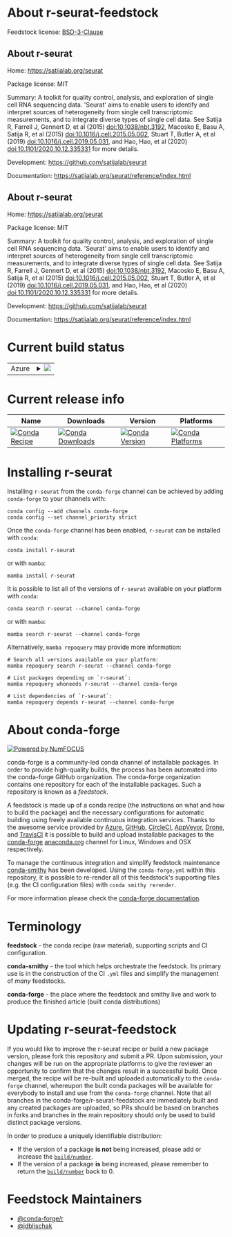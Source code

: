 About r-seurat-feedstock
========================

Feedstock license: [BSD-3-Clause](https://github.com/conda-forge/r-seurat-feedstock/blob/main/LICENSE.txt)


About r-seurat
--------------

Home: https://satijalab.org/seurat

Package license: MIT

Summary: A toolkit for quality control, analysis, and exploration of single cell RNA sequencing data. 'Seurat' aims to enable users to identify and interpret sources of heterogeneity from single cell transcriptomic measurements, and to integrate diverse types of single cell data. See Satija R, Farrell J, Gennert D, et al (2015) <doi:10.1038/nbt.3192>, Macosko E, Basu A, Satija R, et al (2015) <doi:10.1016/j.cell.2015.05.002>, Stuart T, Butler A, et al (2019) <doi:10.1016/j.cell.2019.05.031>, and Hao, Hao, et al (2020) <doi:10.1101/2020.10.12.335331> for more details.

Development: https://github.com/satijalab/seurat

Documentation: https://satijalab.org/seurat/reference/index.html

About r-seurat
--------------

Home: https://satijalab.org/seurat

Package license: MIT

Summary: A toolkit for quality control, analysis, and exploration of single cell RNA sequencing data. 'Seurat' aims to enable users to identify and interpret sources of heterogeneity from single cell transcriptomic measurements, and to integrate diverse types of single cell data. See Satija R, Farrell J, Gennert D, et al (2015) <doi:10.1038/nbt.3192>, Macosko E, Basu A, Satija R, et al (2015) <doi:10.1016/j.cell.2015.05.002>, Stuart T, Butler A, et al (2019) <doi:10.1016/j.cell.2019.05.031>, and Hao, Hao, et al (2020) <doi:10.1101/2020.10.12.335331> for more details.

Development: https://github.com/satijalab/seurat

Documentation: https://satijalab.org/seurat/reference/index.html

Current build status
====================


<table>
    
  <tr>
    <td>Azure</td>
    <td>
      <details>
        <summary>
          <a href="https://dev.azure.com/conda-forge/feedstock-builds/_build/latest?definitionId=7518&branchName=main">
            <img src="https://dev.azure.com/conda-forge/feedstock-builds/_apis/build/status/r-seurat-feedstock?branchName=main">
          </a>
        </summary>
        <table>
          <thead><tr><th>Variant</th><th>Status</th></tr></thead>
          <tbody><tr>
              <td>linux_64_r_base4.3</td>
              <td>
                <a href="https://dev.azure.com/conda-forge/feedstock-builds/_build/latest?definitionId=7518&branchName=main">
                  <img src="https://dev.azure.com/conda-forge/feedstock-builds/_apis/build/status/r-seurat-feedstock?branchName=main&jobName=linux&configuration=linux%20linux_64_r_base4.3" alt="variant">
                </a>
              </td>
            </tr><tr>
              <td>linux_64_r_base4.4</td>
              <td>
                <a href="https://dev.azure.com/conda-forge/feedstock-builds/_build/latest?definitionId=7518&branchName=main">
                  <img src="https://dev.azure.com/conda-forge/feedstock-builds/_apis/build/status/r-seurat-feedstock?branchName=main&jobName=linux&configuration=linux%20linux_64_r_base4.4" alt="variant">
                </a>
              </td>
            </tr><tr>
              <td>linux_aarch64_r_base4.3</td>
              <td>
                <a href="https://dev.azure.com/conda-forge/feedstock-builds/_build/latest?definitionId=7518&branchName=main">
                  <img src="https://dev.azure.com/conda-forge/feedstock-builds/_apis/build/status/r-seurat-feedstock?branchName=main&jobName=linux&configuration=linux%20linux_aarch64_r_base4.3" alt="variant">
                </a>
              </td>
            </tr><tr>
              <td>linux_aarch64_r_base4.4</td>
              <td>
                <a href="https://dev.azure.com/conda-forge/feedstock-builds/_build/latest?definitionId=7518&branchName=main">
                  <img src="https://dev.azure.com/conda-forge/feedstock-builds/_apis/build/status/r-seurat-feedstock?branchName=main&jobName=linux&configuration=linux%20linux_aarch64_r_base4.4" alt="variant">
                </a>
              </td>
            </tr><tr>
              <td>linux_ppc64le_r_base4.3</td>
              <td>
                <a href="https://dev.azure.com/conda-forge/feedstock-builds/_build/latest?definitionId=7518&branchName=main">
                  <img src="https://dev.azure.com/conda-forge/feedstock-builds/_apis/build/status/r-seurat-feedstock?branchName=main&jobName=linux&configuration=linux%20linux_ppc64le_r_base4.3" alt="variant">
                </a>
              </td>
            </tr><tr>
              <td>linux_ppc64le_r_base4.4</td>
              <td>
                <a href="https://dev.azure.com/conda-forge/feedstock-builds/_build/latest?definitionId=7518&branchName=main">
                  <img src="https://dev.azure.com/conda-forge/feedstock-builds/_apis/build/status/r-seurat-feedstock?branchName=main&jobName=linux&configuration=linux%20linux_ppc64le_r_base4.4" alt="variant">
                </a>
              </td>
            </tr><tr>
              <td>osx_64_r_base4.3</td>
              <td>
                <a href="https://dev.azure.com/conda-forge/feedstock-builds/_build/latest?definitionId=7518&branchName=main">
                  <img src="https://dev.azure.com/conda-forge/feedstock-builds/_apis/build/status/r-seurat-feedstock?branchName=main&jobName=osx&configuration=osx%20osx_64_r_base4.3" alt="variant">
                </a>
              </td>
            </tr><tr>
              <td>osx_64_r_base4.4</td>
              <td>
                <a href="https://dev.azure.com/conda-forge/feedstock-builds/_build/latest?definitionId=7518&branchName=main">
                  <img src="https://dev.azure.com/conda-forge/feedstock-builds/_apis/build/status/r-seurat-feedstock?branchName=main&jobName=osx&configuration=osx%20osx_64_r_base4.4" alt="variant">
                </a>
              </td>
            </tr><tr>
              <td>osx_arm64_r_base4.3</td>
              <td>
                <a href="https://dev.azure.com/conda-forge/feedstock-builds/_build/latest?definitionId=7518&branchName=main">
                  <img src="https://dev.azure.com/conda-forge/feedstock-builds/_apis/build/status/r-seurat-feedstock?branchName=main&jobName=osx&configuration=osx%20osx_arm64_r_base4.3" alt="variant">
                </a>
              </td>
            </tr><tr>
              <td>osx_arm64_r_base4.4</td>
              <td>
                <a href="https://dev.azure.com/conda-forge/feedstock-builds/_build/latest?definitionId=7518&branchName=main">
                  <img src="https://dev.azure.com/conda-forge/feedstock-builds/_apis/build/status/r-seurat-feedstock?branchName=main&jobName=osx&configuration=osx%20osx_arm64_r_base4.4" alt="variant">
                </a>
              </td>
            </tr><tr>
              <td>win_64_r_base4.3</td>
              <td>
                <a href="https://dev.azure.com/conda-forge/feedstock-builds/_build/latest?definitionId=7518&branchName=main">
                  <img src="https://dev.azure.com/conda-forge/feedstock-builds/_apis/build/status/r-seurat-feedstock?branchName=main&jobName=win&configuration=win%20win_64_r_base4.3" alt="variant">
                </a>
              </td>
            </tr><tr>
              <td>win_64_r_base4.4</td>
              <td>
                <a href="https://dev.azure.com/conda-forge/feedstock-builds/_build/latest?definitionId=7518&branchName=main">
                  <img src="https://dev.azure.com/conda-forge/feedstock-builds/_apis/build/status/r-seurat-feedstock?branchName=main&jobName=win&configuration=win%20win_64_r_base4.4" alt="variant">
                </a>
              </td>
            </tr>
          </tbody>
        </table>
      </details>
    </td>
  </tr>
</table>

Current release info
====================

| Name | Downloads | Version | Platforms |
| --- | --- | --- | --- |
| [![Conda Recipe](https://img.shields.io/badge/recipe-r--seurat-green.svg)](https://anaconda.org/conda-forge/r-seurat) | [![Conda Downloads](https://img.shields.io/conda/dn/conda-forge/r-seurat.svg)](https://anaconda.org/conda-forge/r-seurat) | [![Conda Version](https://img.shields.io/conda/vn/conda-forge/r-seurat.svg)](https://anaconda.org/conda-forge/r-seurat) | [![Conda Platforms](https://img.shields.io/conda/pn/conda-forge/r-seurat.svg)](https://anaconda.org/conda-forge/r-seurat) |

Installing r-seurat
===================

Installing `r-seurat` from the `conda-forge` channel can be achieved by adding `conda-forge` to your channels with:

```
conda config --add channels conda-forge
conda config --set channel_priority strict
```

Once the `conda-forge` channel has been enabled, `r-seurat` can be installed with `conda`:

```
conda install r-seurat
```

or with `mamba`:

```
mamba install r-seurat
```

It is possible to list all of the versions of `r-seurat` available on your platform with `conda`:

```
conda search r-seurat --channel conda-forge
```

or with `mamba`:

```
mamba search r-seurat --channel conda-forge
```

Alternatively, `mamba repoquery` may provide more information:

```
# Search all versions available on your platform:
mamba repoquery search r-seurat --channel conda-forge

# List packages depending on `r-seurat`:
mamba repoquery whoneeds r-seurat --channel conda-forge

# List dependencies of `r-seurat`:
mamba repoquery depends r-seurat --channel conda-forge
```


About conda-forge
=================

[![Powered by
NumFOCUS](https://img.shields.io/badge/powered%20by-NumFOCUS-orange.svg?style=flat&colorA=E1523D&colorB=007D8A)](https://numfocus.org)

conda-forge is a community-led conda channel of installable packages.
In order to provide high-quality builds, the process has been automated into the
conda-forge GitHub organization. The conda-forge organization contains one repository
for each of the installable packages. Such a repository is known as a *feedstock*.

A feedstock is made up of a conda recipe (the instructions on what and how to build
the package) and the necessary configurations for automatic building using freely
available continuous integration services. Thanks to the awesome service provided by
[Azure](https://azure.microsoft.com/en-us/services/devops/), [GitHub](https://github.com/),
[CircleCI](https://circleci.com/), [AppVeyor](https://www.appveyor.com/),
[Drone](https://cloud.drone.io/welcome), and [TravisCI](https://travis-ci.com/)
it is possible to build and upload installable packages to the
[conda-forge](https://anaconda.org/conda-forge) [anaconda.org](https://anaconda.org/)
channel for Linux, Windows and OSX respectively.

To manage the continuous integration and simplify feedstock maintenance
[conda-smithy](https://github.com/conda-forge/conda-smithy) has been developed.
Using the ``conda-forge.yml`` within this repository, it is possible to re-render all of
this feedstock's supporting files (e.g. the CI configuration files) with ``conda smithy rerender``.

For more information please check the [conda-forge documentation](https://conda-forge.org/docs/).

Terminology
===========

**feedstock** - the conda recipe (raw material), supporting scripts and CI configuration.

**conda-smithy** - the tool which helps orchestrate the feedstock.
                   Its primary use is in the construction of the CI ``.yml`` files
                   and simplify the management of *many* feedstocks.

**conda-forge** - the place where the feedstock and smithy live and work to
                  produce the finished article (built conda distributions)


Updating r-seurat-feedstock
===========================

If you would like to improve the r-seurat recipe or build a new
package version, please fork this repository and submit a PR. Upon submission,
your changes will be run on the appropriate platforms to give the reviewer an
opportunity to confirm that the changes result in a successful build. Once
merged, the recipe will be re-built and uploaded automatically to the
`conda-forge` channel, whereupon the built conda packages will be available for
everybody to install and use from the `conda-forge` channel.
Note that all branches in the conda-forge/r-seurat-feedstock are
immediately built and any created packages are uploaded, so PRs should be based
on branches in forks and branches in the main repository should only be used to
build distinct package versions.

In order to produce a uniquely identifiable distribution:
 * If the version of a package **is not** being increased, please add or increase
   the [``build/number``](https://docs.conda.io/projects/conda-build/en/latest/resources/define-metadata.html#build-number-and-string).
 * If the version of a package **is** being increased, please remember to return
   the [``build/number``](https://docs.conda.io/projects/conda-build/en/latest/resources/define-metadata.html#build-number-and-string)
   back to 0.

Feedstock Maintainers
=====================

* [@conda-forge/r](https://github.com/orgs/conda-forge/teams/r/)
* [@jdblischak](https://github.com/jdblischak/)

